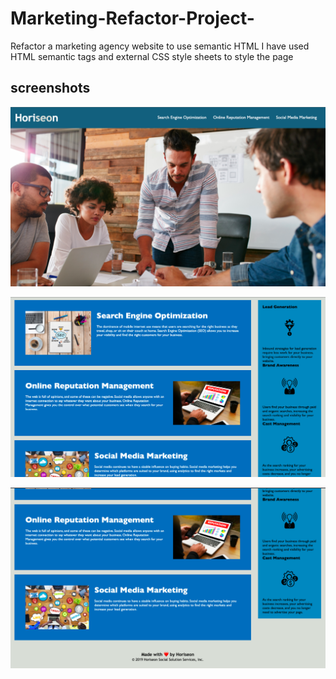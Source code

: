 # Marketing-Refactor-Project-

Refactor a marketing agency website to use semantic HTML
I have used HTML semantic tags and external CSS style sheets to style the page

## screenshots

![desktop-screenshot](./assets/images/screenshots/header-screenshot.png)

![desktop-screenshot](./assets/images/screenshots/main-section.png)

![desktop-screenshot](./assets/images/screenshots/footer-section.png)
